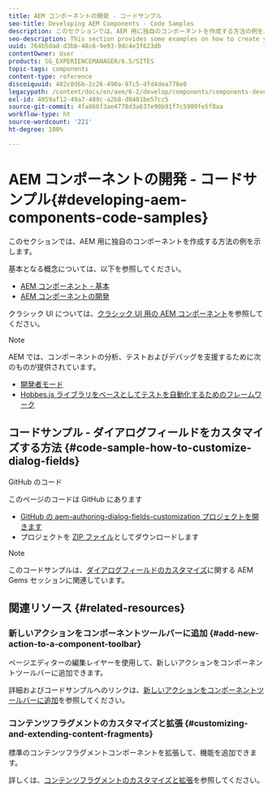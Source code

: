 ```yaml
---
title: AEM コンポーネントの開発 - コードサンプル
seo-title: Developing AEM Components - Code Samples
description: このセクションでは、AEM 用に独自のコンポーネントを作成する方法の例を示します。
seo-description: This section provides some examples on how to create your own components for AEM.
uuid: 764b5dad-d3bb-48c6-9e93-9dc4e3f623db
contentOwner: User
products: SG_EXPERIENCEMANAGER/6.5/SITES
topic-tags: components
content-type: reference
discoiquuid: 402c0d6b-2c26-490a-97c5-dfd4dea778e0
legacypath: /content/docs/en/aem/6-2/develop/components/components-develop
exl-id: 4059af12-49a7-489c-a2b8-d0481be57cc5
source-git-commit: 4fa868f3ae4778d3a637e90b91f7c5909fe5f8aa
workflow-type: ht
source-wordcount: '221'
ht-degree: 100%

---
```


# AEM コンポーネントの開発 - コードサンプル{#developing-aem-components-code-samples}

このセクションでは、AEM 用に独自のコンポーネントを作成する方法の例を示します。

基本となる概念については、以下を参照してください。

* [AEM コンポーネント - 基本](/help/sites-developing/components-basics.md)
* [AEM コンポーネントの開発](/help/sites-developing/developing-components.md)

クラシック UI については、[クラシック UI 用の AEM コンポーネント](/help/sites-developing/developing-components-classic.md)を参照してください。

>[!NOTE]
>
>AEM では、コンポーネントの分析、テストおよびデバッグを支援するために次のものが提供されています。
>
>* [開発者モード](/help/sites-developing/developer-mode.md)
>* [Hobbes.js ライブラリをベースとしてテストを自動化するためのフレームワーク](/help/sites-developing/hobbes.md)
>


## コードサンプル - ダイアログフィールドをカスタマイズする方法 {#code-sample-how-to-customize-dialog-fields}

GitHub のコード

このページのコードは GitHub にあります

* [GitHub の aem-authoring-dialog-fields-customization プロジェクトを開きます](https://github.com/Adobe-Marketing-Cloud/aem-authoring-dialog-fields-customization)
* プロジェクトを [ZIP ファイル](https://codeload.github.com/Adobe-Marketing-Cloud/aem-authoring-dialog-fields-customization/zip/refs/heads/master)としてダウンロードします

>[!NOTE]
>
>このコードサンプルは、[ダイアログフィールドのカスタマイズ](https://experienceleague.adobe.com/docs/experience-manager-gems-events/gems/gems2015/aem-customizing-dialog-fields-in-touch-ui.html?lang=ja)に関する AEM Gems セッションに関連しています。

## 関連リソース {#related-resources}

### 新しいアクションをコンポーネントツールバーに追加 {#add-new-action-to-a-component-toolbar}

ページエディターの編集レイヤーを使用して、新しいアクションをコンポーネントツールバーに追加できます。

詳細およびコードサンプルへのリンクは、[新しいアクションをコンポーネントツールバーに追加](/help/sites-developing/customizing-page-authoring-touch.md#add-new-action-to-a-component-toolbar)を参照してください。

### コンテンツフラグメントのカスタマイズと拡張 {#customizing-and-extending-content-fragments}

標準のコンテンツフラグメントコンポーネントを拡張して、機能を追加できます。

詳しくは、[コンテンツフラグメントのカスタマイズと拡張](/help/sites-developing/customizing-content-fragments.md)を参照してください。
